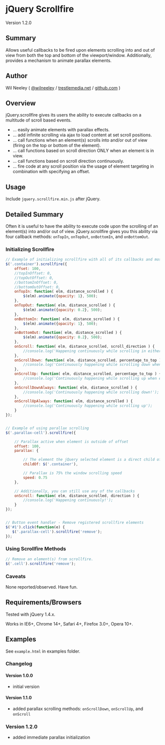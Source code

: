 # jQuery Scrollfire

Version 1.2.0

## Summary

Allows useful callbacks to be fired upon elements scrolling into and out of view from both the top and bottom of the viewport/window. Additionally, provides a mechanism to animate parallax elements.

## Author

Wil Neeley ( [@wilneeley](http://twitter.com/wilneeley) / [trestlemedia.net](http://www.trestlemedia.net) / [github.com](https://github.com/Xaxis) )

## Overview

jQuery.scrollfire gives its users the ability to execute callbacks on a multitude of scroll based events.
* ... easily animate elements with parallax effects.
* ... add infinite scrolling via ajax to load content at set scroll positions.
* ... call functions when an element(s) scrolls into and/or out of view (firing on the top or bottom of the element).
* ... call functions based on scroll direction ONLY when an element is in view.
* ... call functions based on scroll direction continuously.
* ... fire code at any scroll position via the usage of element targeting in combination with specifying an offset.

## Usage

Include `jquery.scrollfire.min.js` after jQuery.

## Detailed Summary

Often it is useful to have the ability to execute code upon the scrolling of an element(s) into and/or out of view. jQuery.scrollfire gives you this ability via four callback methods: `onTopIn`, `onTopOut`, `onBottomIn`, and `onBottomOut`.

### Initializing Scrollfire

```javascript
// Example of initializing scrollfire with all of its callbacks and most of its properties
$('.container').scrollfire({
    offset: 100,
    //topInOffset: 0,
    //topOutOffset: 0,
    //bottomInOffset: 0,
    //bottomOutOffset: 0,
    onTopIn: function( elm, distance_scrolled ) {
        $(elm).animate({opacity: 1}, 500);
    },
    onTopOut: function( elm, distance_scrolled ) {
        $(elm).animate({opacity: 0.2}, 500);
    },
    onBottomIn: function( elm, distance_scrolled ) {
        $(elm).animate({opacity: 1}, 500);
    },
    onBottomOut: function( elm, distance_scrolled ) {
        $(elm).animate({opacity: 0.2}, 500);
    },
    onScroll: function( elm, distance_scrolled, scroll_direction ) {
        //console.log('Happening continuously while scrolling in either direction');
    },
    onScrollDown: function( elm, distance_scrolled, percentage_to_top ) {
        //console.log('Continuously happening while scrolling down when element is in view!');
    },
    onScrollUp: function( elm, distance_scrolled, percentage_to_top ) {
        //console.log('Continuously happening while scrolling up when element is in view!');
    },
    onScrollDownAlways: function( elm, distance_scrolled ) {
        //console.log('Continuously happening while scrolling down!');
    },
    onScrollUpAlways: function( elm, distance_scrolled ) {
        //console.log('Continuously happening while scrolling up');
    }
});


// Example of using parallax scrolling
$('.parallax-cell').scrollfire({

    // Parallax active when element is outside of offset
    offset: 100,
    parallax: {

        // The element the jQuery selected element is a direct child of
        childOf: $('.container'),

        // Parallax is 75% the window scrolling speed
        speed: 0.75
    },

    // Additionally, you can still use any of the callbacks
    onScroll: function( elm, distance_scrolled, direction ) {
        //console.log('Happening continuously!');
    }
});


// Button event handler - Remove registered scrollfire elements
$('#1').click(function(e) {
   $('.parallax-cell').scrollfire('remove');
});
```

### Using Scrollfire Methods

```javascript
// Remove an element(s) from scrollfire.
$('.cell').scrollfire('remove');
```

### Caveats

None reported/observed. Have fun.

## Requirements/Browsers

Tested with jQuery 1.4.x.

Works in IE6+, Chrome 14+, Safari 4+, Firefox 3.0+, Opera 10+.

## Examples

See `example.html` in examples folder.

### Changelog

#### Version 1.0.0

* initial version

#### Version 1.1.0

* added parallax scrolling methods: `onScrollDown`, `onScrollUp`, and `onScroll`

### Version 1.2.0

* added immediate parallax initialization